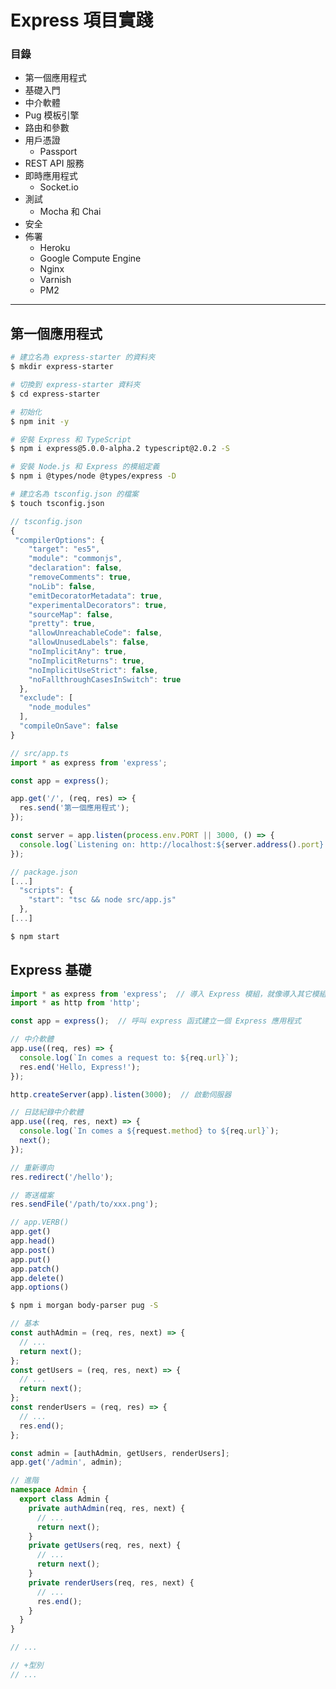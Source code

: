 # Express 項目實踐

### 目錄
* 第一個應用程式
* 基礎入門
* 中介軟體
* Pug 模板引擎
* 路由和參數
* 用戶憑證
  * Passport
* REST API 服務
* 即時應用程式
  * Socket.io
* 測試
  * Mocha 和 Chai
* 安全
* 佈署
  * Heroku
  * Google Compute Engine
  * Nginx
  * Varnish
  * PM2

***

## 第一個應用程式

```bash
# 建立名為 express-starter 的資料夾
$ mkdir express-starter

# 切換到 express-starter 資料夾
$ cd express-starter
```
```bash
# 初始化
$ npm init -y
```
```bash
# 安裝 Express 和 TypeScript
$ npm i express@5.0.0-alpha.2 typescript@2.0.2 -S

# 安裝 Node.js 和 Express 的模組定義
$ npm i @types/node @types/express -D
```
```bash
# 建立名為 tsconfig.json 的檔案
$ touch tsconfig.json
```
```js
// tsconfig.json
{
 "compilerOptions": {
    "target": "es5",
    "module": "commonjs",
    "declaration": false,
    "removeComments": true,
    "noLib": false,
    "emitDecoratorMetadata": true,
    "experimentalDecorators": true,
    "sourceMap": false,
    "pretty": true,
    "allowUnreachableCode": false,
    "allowUnusedLabels": false,
    "noImplicitAny": true,
    "noImplicitReturns": true,
    "noImplicitUseStrict": false,
    "noFallthroughCasesInSwitch": true
  },
  "exclude": [
    "node_modules"
  ],
  "compileOnSave": false
}
```
```ts
// src/app.ts
import * as express from 'express';

const app = express();

app.get('/', (req, res) => {
  res.send('第一個應用程式'); 
});

const server = app.listen(process.env.PORT || 3000, () => {
  console.log(`Listening on: http://localhost:${server.address().port}.`);
});
```
```js
// package.json
[...]
  "scripts": {
    "start": "tsc && node src/app.js"
  },
[...]
```
```bash
$ npm start
```

## Express 基礎

```ts
import * as express from 'express';  // 導入 Express 模組，就像導入其它模組一樣
import * as http from 'http';

const app = express();  // 呼叫 express 函式建立一個 Express 應用程式

// 中介軟體
app.use((req, res) => {
  console.log(`In comes a request to: ${req.url}`);
  res.end('Hello, Express!');
});

http.createServer(app).listen(3000);  // 啟動伺服器
```

```ts
// 日誌紀錄中介軟體
app.use((req, res, next) => {
  console.log(`In comes a ${request.method} to ${req.url}`);
  next();
});
```

```ts
// 重新導向
res.redirect('/hello');
```

```ts
// 寄送檔案
res.sendFile('/path/to/xxx.png');
```

```ts
// app.VERB()
app.get()
app.head()
app.post()
app.put()
app.patch()
app.delete()
app.options()
```

```bash
$ npm i morgan body-parser pug -S
```

```ts
// 基本
const authAdmin = (req, res, next) => {
  // ...
  return next();
};
const getUsers = (req, res, next) => {
  // ...
  return next();
};
const renderUsers = (req, res) => {
  // ...
  res.end();
};

const admin = [authAdmin, getUsers, renderUsers];
app.get('/admin', admin);
```
```ts
// 進階
namespace Admin {
  export class Admin {
    private authAdmin(req, res, next) {
      // ...
      return next();
    }
    private getUsers(req, res, next) {
      // ...
      return next();
    }
    private renderUsers(req, res, next) {
      // ...
      res.end();
    }
  }
}

// ...
```
```ts
// +型別
// ...
```
